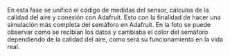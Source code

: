 En esta fase se unificó el código de medidas del sensor, cálculos de la calidad del aire y conexión con Adafruit. Esto con la finalidad de hacer una simulación más completa del semáforo en Adafruit. En la foto se puede observar como se recibían los datos y cambiaba el color del semáforo dependiendo de la calidad del aire, como será su funcionamiento en la vida real.

